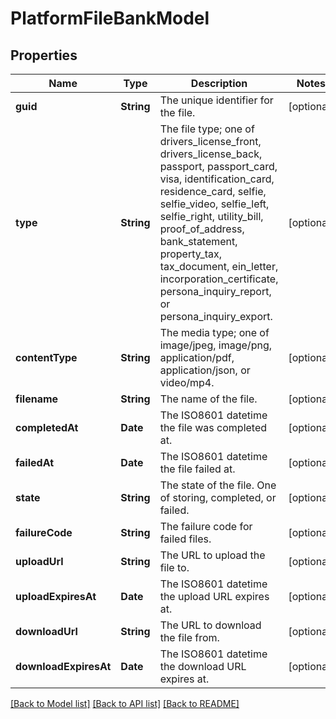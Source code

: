 # PlatformFileBankModel

## Properties
Name | Type | Description | Notes
------------ | ------------- | ------------- | -------------
**guid** | **String** | The unique identifier for the file. | [optional] 
**type** | **String** | The file type; one of drivers_license_front, drivers_license_back, passport, passport_card, visa, identification_card, residence_card, selfie, selfie_video, selfie_left, selfie_right, utility_bill, proof_of_address, bank_statement, property_tax, tax_document, ein_letter, incorporation_certificate, persona_inquiry_report, or persona_inquiry_export. | [optional] 
**contentType** | **String** | The media type; one of image/jpeg, image/png, application/pdf, application/json, or video/mp4. | [optional] 
**filename** | **String** | The name of the file. | [optional] 
**completedAt** | **Date** | The ISO8601 datetime the file was completed at. | [optional] 
**failedAt** | **Date** | The ISO8601 datetime the file failed at. | [optional] 
**state** | **String** | The state of the file. One of storing, completed, or failed. | [optional] 
**failureCode** | **String** | The failure code for failed files. | [optional] 
**uploadUrl** | **String** | The URL to upload the file to. | [optional] 
**uploadExpiresAt** | **Date** | The ISO8601 datetime the upload URL expires at. | [optional] 
**downloadUrl** | **String** | The URL to download the file from. | [optional] 
**downloadExpiresAt** | **Date** | The ISO8601 datetime the download URL expires at. | [optional] 

[[Back to Model list]](../README.md#documentation-for-models) [[Back to API list]](../README.md#documentation-for-api-endpoints) [[Back to README]](../README.md)


